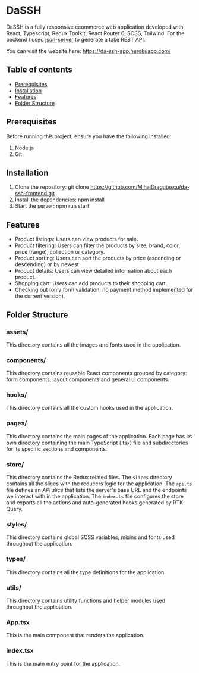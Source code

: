 # DaSSH

DaSSH is a fully responsive ecommerce web application developed with React, Typescript, Redux Toolkit, React Router 6, SCSS, Tailwind. For the backend I used [json-server](https://github.com/typicode/json-server) to generate a fake REST API.

You can visit the website here: https://da-ssh-app.herokuapp.com/

## Table of contents

- [Prerequisites](#prerequisites)
- [Installation](#installation)
- [Features](#features)
- [Folder Structure](#folder-structure)

## Prerequisites

Before running this project, ensure you have the following installed:

1. Node.js
2. Git

## Installation

1. Clone the repository: git clone https://github.com/MihaiDragutescu/da-ssh-frontend.git
2. Install the dependencies: npm install
3. Start the server: npm run start

## Features

* Product listings: Users can view products for sale.
* Product filtering: Users can filter the products by size, brand, color, price (range), collection or category.
* Product sorting: Users can sort the products by price (ascending or descending) or by newest.
* Product details: Users can view detailed information about each product.
* Shopping cart: Users can add products to their shopping cart.
* Checking out (only form validation, no payment method implemented for the current version).

## Folder Structure

### assets/

This directory contains all the images and fonts used in the application.

### components/

This directory contains reusable React components grouped by category: form components, layout components and general ui components.

### hooks/

This directory contains all the custom hooks used in the application.

### pages/

This directory contains the main pages of the application. Each page has its own directory containing the main TypeScript (.tsx) file and subdirectories for its specific sections and components.

### store/

This directory contains the Redux related files. The `slices` directory contains all the slices with the reducers logic for the application. The `api.ts` file defines an *API slice* that lists the server's base URL and the endpoints we interact with in the application. The `index.ts` file configures the store and exports all the actions and auto-generated hooks generated by RTK Query.

### styles/

This directory contains global SCSS variables, mixins and fonts used throughout the application.

### types/

This directory contains all the type definitions for the application.

### utils/

This directory contains utility functions and helper modules used throughout the application.

### App.tsx

This is the main component that renders the application.

### index.tsx

This is the main entry point for the application.

